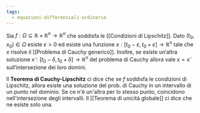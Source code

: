 ```yaml
---
tags:
  - equazioni-differenziali-ordinarie
---
```

Sia $f : \Omega ⊆ \mathbb{R} × \mathbb{R}^n → \mathbb{R}^n$ che soddisfa le [[Condizioni di Lipschitz]]. Dato $(t_0, x_0 ) ∈ \Omega$ esiste $ε > 0$ ed esiste una funzione $x: [t_0 − ε, t_0 + ε] → \mathbb{R}^n$ tale che $x$ risolve il [[Problema di Cauchy generico]].
Inoltre, se esiste un’altra soluzione $x̃ : [t_0 − δ, t_0 + δ] → \mathbb{R}^n$ del problema di Cauchy allora vale $x = x̃$ sull’intersezione dei loro domini.

Il **Teorema di Cauchy-Lipschitz** ci dice che se $f$ soddisfa le condizioni di Lipschitz, allora esiste una soluzione del prob. di Cauchy in un intervallo di un punto nel dominio. Se ce n'è un'altra per lo stesso punto, coincidono nell'intersezione degli intervalli. Il [[Teorema di unicità globale]] ci dice che ne esiste solo una.